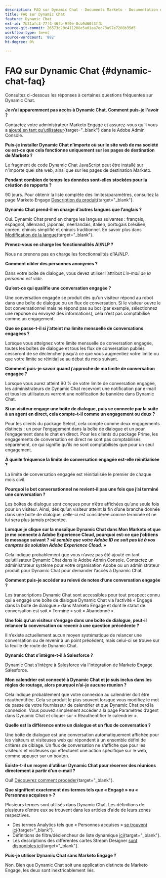 ```yaml
---
description: FAQ sur Dynamic Chat - Documents Marketo - Documentation du produit
title: FAQ sur Dynamic Chat
feature: Dynamic Chat
exl-id: 7b31afc3-77f4-46fb-9f0e-8cb9d60f3ffb
source-git-commit: 26573c20c411208e5a01aa7ec73a97e7208b35d5
workflow-type: tm+mt
source-wordcount: '882'
ht-degree: 0%

---
```


# FAQ sur Dynamic Chat {#dynamic-chat-faq}

Consultez ci-dessous les réponses à certaines questions fréquentes sur Dynamic Chat.

**Je n’ai apparemment pas accès à Dynamic Chat. Comment puis-je l&#39;avoir ?**

Contactez votre administrateur Marketo Engage et assurez-vous qu’il vous a [ajouté en tant qu’utilisateur](/help/marketo/product-docs/demand-generation/dynamic-chat/setup-and-configuration/add-or-remove-chat-users.md#add-a-chat-user){target="_blank"} dans le Adobe Admin Console.

**Puis-je installer Dynamic Chat n’importe où sur le site web de ma société ou est-ce que cela fonctionne uniquement sur les pages de destination de Marketo ?**

Le fragment de code Dynamic Chat JavaScript peut être installé sur n’importe quel site web, ainsi que sur les pages de destination Marketo.

**Pendant combien de temps les données sont-elles stockées pour la création de rapports ?**

90 jours. Pour obtenir la liste complète des limites/paramètres, consultez la page Marketo Engage [Description du produit](https://helpx.adobe.com/legal/product-descriptions/adobe-marketo-engage---product-description.html){target="_blank"}.

**Dynamic Chat prend-il en charge d’autres langues que l’anglais ?**

Oui. Dynamic Chat prend en charge les langues suivantes : français, espagnol, allemand, japonais, néerlandais, italien, portugais brésilien, coréen, chinois simplifié et chinois traditionnel. En savoir plus dans [Modification de la langue](/help/marketo/product-docs/demand-generation/dynamic-chat/dynamic-chat-overview.md#changing-the-language){target="_blank"}.

**Prenez-vous en charge les fonctionnalités AI/NLP ?**

Nous ne prenons pas en charge les fonctionnalités d’IA/NLP.

**Comment cibler des personnes anonymes ?**

Dans votre boîte de dialogue, vous devez utiliser l’attribut _L’e-mail de la personne est vide_.

**Qu’est-ce qui qualifie une conversation engagée ?**

Une conversation engagée se produit dès qu’un visiteur répond au robot dans une boîte de dialogue ou un flux de conversation. Si le visiteur ouvre le bot conversationnel mais ne répond pas au bot (par exemple, sélectionnez une réponse ou envoyez des informations), cela n’est pas comptabilisé comme un engagement.

**Que se passe-t-il si j’atteint ma limite mensuelle de conversations engagées ?**

Lorsque vous atteignez votre limite mensuelle de conversation engagée, toutes les boîtes de dialogue et tous les flux de conversation publiés cesseront de se déclencher jusqu’à ce que vous augmentiez votre limite ou que votre limite se réinitialise au début du mois suivant.

**Comment puis-je savoir quand j’approche de ma limite de conversation engagée ?**

Lorsque vous aurez atteint 90 % de votre limite de conversation engagée, les administrateurs de Dynamic Chat recevront une notification par e-mail et tous les utilisateurs verront une notification de bannière dans Dynamic Chat.

**Si un visiteur engage une boîte de dialogue, puis se connecte par la suite à un agent en direct, cela compte-t-il comme un engagement ou deux ?**

Pour les clients du package Select, cela compte comme deux engagements distincts : un pour l’engagement dans la boîte de dialogue et un pour l’engagement dans le chat en direct. Pour les clients du package Prime, les engagements de conversation en direct ne sont pas comptabilisés séparément, ce qui signifie qu’ils ne sont comptabilisés que pour un seul engagement.

**À quelle fréquence la limite de conversation engagée est-elle réinitialisée ?**

La limite de conversation engagée est réinitialisée le premier de chaque mois civil.

**Pourquoi le bot conversationnel ne revient-il pas une fois que j’ai terminé une conversation ?**

Les boîtes de dialogue sont conçues pour n’être affichées qu’une seule fois pour un visiteur. Ainsi, dès qu’un visiteur atteint la fin d’une branche donnée dans une boîte de dialogue, celle-ci est considérée comme terminée et ne lui sera plus jamais présentée.

**Lorsque je clique sur la mosaïque Dynamic Chat dans Mon Marketo et que je me connecte à Adobe Experience Cloud, pourquoi est-ce que j’obtiens le message suivant ?  »_Il semble que votre Adobe ID ne soit pas lié à vos comptes de solution Adobe Experience Cloud_. »**

Cela indique probablement que vous n’avez pas été ajouté en tant qu’utilisateur Dynamic Chat dans le Adobe Admin Console. Contactez un administrateur système pour votre organisation Adobe ou un administrateur produit pour Dynamic Chat pour demander l’accès à Dynamic Chat.

**Comment puis-je accéder au relevé de notes d’une conversation engagée ?**

Les transcriptions Dynamic Chat sont accessibles pour tout prospect connu qui a engagé une boîte de dialogue Dynamic Chat via l’activité « Engagé dans la boîte de dialogue » dans Marketo Engage et dont le statut de conversation est soit « Terminé » soit « Abandonné ».

**Une fois qu’un visiteur s’engage dans une boîte de dialogue, peut-il relancer la conversation ou revenir à une question précédente ?**

Il n’existe actuellement aucun moyen systématique de relancer une conversation ou de revenir à un point précédent, mais celui-ci se trouve sur la feuille de route de Dynamic Chat.

**Dynamic Chat s’intègre-t-il à Salesforce ?**

Dynamic Chat s’intègre à Salesforce via l’intégration de Marketo Engage Salesforce.

**Mon calendrier est connecté à Dynamic Chat et je suis inclus dans les règles de routage, alors pourquoi n’ai-je aucune réunion ?**

Cela indique probablement que votre connexion au calendrier doit être réauthentifiée. Cela se produit le plus souvent lorsque vous modifiez le mot de passe de votre fournisseur de calendrier et que Dynamic Chat perd la connexion. Vous pouvez simplement accéder à la page Paramètres d’agent dans Dynamic Chat et cliquer sur « Réauthentifier le calendrier ».

**Quelle est la différence entre un dialogue et un flux de conversation ?**

Une boîte de dialogue est une conversation automatiquement affichée pour les visiteurs et visiteuses web qui répondent à un ensemble défini de critères de ciblage. Un flux de conversation ne s’affiche que pour les visiteurs et visiteuses qui effectuent une action spécifique sur le web, comme appuyer sur un bouton.

**Existe-t-il un moyen d’utiliser Dynamic Chat pour réserver des réunions directement à partir d’un e-mail ?**

Oui! [Découvrez comment procéder](https://nation.marketo.com/t5/product-blogs/using-dynamic-chat-conversational-flows-for-meeting-booking/ba-p/340936){target="_blank"}.

**Que signifient exactement des termes tels que « Engagé » ou « Personnes acquises » ?**

Plusieurs termes sont utilisés dans Dynamic Chat. Les définitions de plusieurs d’entre eux se trouvent dans les articles d’aide de leurs zones respectives.

* Des termes Analytics tels que « Personnes acquises » [se trouvent ici](/help/marketo/product-docs/demand-generation/dynamic-chat/analytics.md#definitions){target="_blank"}.
* Définitions de filtre/déclencheur de liste dynamique [ici](/help/marketo/product-docs/demand-generation/dynamic-chat/dynamic-chat-activities.md#definitions){target="_blank"}.
* Les descriptions des différentes cartes Stream Designer [sont disponibles ici](/help/marketo/product-docs/demand-generation/dynamic-chat/automated-chat/stream-designer.md#stream-designer-cards){target="_blank"}.

**Puis-je utiliser Dynamic Chat sans Marketo Engage ?**

Non. Bien que Dynamic Chat soit une application distincte de Marketo Engage, les deux sont inextricablement liés.
